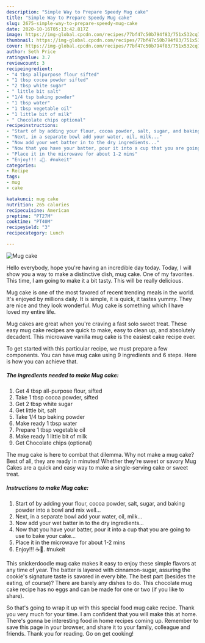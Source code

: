 ```yaml
---
description: "Simple Way to Prepare Speedy Mug cake"
title: "Simple Way to Prepare Speedy Mug cake"
slug: 2675-simple-way-to-prepare-speedy-mug-cake
date: 2020-10-16T05:13:42.817Z
image: https://img-global.cpcdn.com/recipes/77bf47c50b794f83/751x532cq70/mug-cake-recipe-main-photo.jpg
thumbnail: https://img-global.cpcdn.com/recipes/77bf47c50b794f83/751x532cq70/mug-cake-recipe-main-photo.jpg
cover: https://img-global.cpcdn.com/recipes/77bf47c50b794f83/751x532cq70/mug-cake-recipe-main-photo.jpg
author: Seth Price
ratingvalue: 3.7
reviewcount: 3
recipeingredient:
- "4 tbsp allpurpose flour sifted"
- "1 tbsp cocoa powder sifted"
- "2 tbsp white sugar"
- " little bit salt"
- "1/4 tsp baking powder"
- "1 tbsp water"
- "1 tbsp vegetable oil"
- "1 little bit of milk"
- " Chocolate chips optional"
recipeinstructions:
- "Start of by adding your flour, cocoa powder, salt, sugar, and baking powder into a bowl and mix well..."
- "Next, in a separate bowl add your water, oil, milk..."
- "Now add your wet batter in to the dry ingredients..."
- "Now that you have your batter, pour it into a cup that you are going to use to bake your cake..."
- "Place it in the microwave for about 1-2 mins"
- "Enjoy!!! ☕️🎂. #nukeit"
categories:
- Recipe
tags:
- mug
- cake

katakunci: mug cake 
nutrition: 265 calories
recipecuisine: American
preptime: "PT27M"
cooktime: "PT40M"
recipeyield: "3"
recipecategory: Lunch

---
```



![Mug cake](https://img-global.cpcdn.com/recipes/77bf47c50b794f83/751x532cq70/mug-cake-recipe-main-photo.jpg)

Hello everybody, hope you're having an incredible day today. Today, I will show you a way to make a distinctive dish, mug cake. One of my favorites. This time, I am going to make it a bit tasty. This will be really delicious.

Mug cake is one of the most favored of recent trending meals in the world. It's enjoyed by millions daily. It is simple, it is quick, it tastes yummy. They are nice and they look wonderful. Mug cake is something which I have loved my entire life.

Mug cakes are great when you&#39;re craving a fast solo sweet treat. These easy mug cake recipes are quick to make, easy to clean up, and absolutely decadent. This microwave vanilla mug cake is the easiest cake recipe ever.


To get started with this particular recipe, we must prepare a few components. You can have mug cake using 9 ingredients and 6 steps. Here is how you can achieve that.

<!--inarticleads1-->

##### The ingredients needed to make Mug cake:

1. Get 4 tbsp all-purpose flour, sifted
1. Take 1 tbsp cocoa powder, sifted
1. Get 2 tbsp white sugar
1. Get  little bit, salt
1. Take 1/4 tsp baking powder
1. Make ready 1 tbsp water
1. Prepare 1 tbsp vegetable oil
1. Make ready 1 little bit of milk
1. Get  Chocolate chips (optional)


The mug cake is here to combat that dilemma. Why not make a mug cake? Best of all, they are ready in minutes! Whether they&#39;re sweet or savory Mug Cakes are a quick and easy way to make a single-serving cake or sweet treat. 

<!--inarticleads2-->

##### Instructions to make Mug cake:

1. Start of by adding your flour, cocoa powder, salt, sugar, and baking powder into a bowl and mix well...
1. Next, in a separate bowl add your water, oil, milk...
1. Now add your wet batter in to the dry ingredients...
1. Now that you have your batter, pour it into a cup that you are going to use to bake your cake...
1. Place it in the microwave for about 1-2 mins
1. Enjoy!!! ☕️🎂. #nukeit


This snickerdoodle mug cake makes it easy to enjoy these simple flavors at any time of year. The batter is layered with cinnamon-sugar, assuring the cookie&#39;s signature taste is savored in every bite. The best part (besides the eating, of course)? There are barely any dishes to do. This chocolate mug cake recipe has no eggs and can be made for one or two (if you like to share). 

So that's going to wrap it up with this special food mug cake recipe. Thank you very much for your time. I am confident that you will make this at home. There's gonna be interesting food in home recipes coming up. Remember to save this page in your browser, and share it to your family, colleague and friends. Thank you for reading. Go on get cooking!
